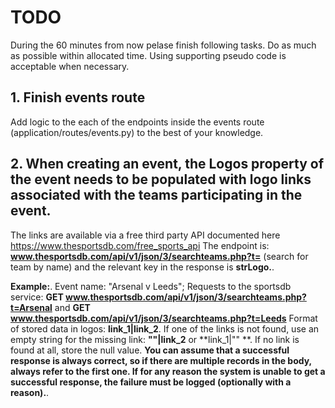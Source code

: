 # TODO
During the 60 minutes from now pelase finish following tasks.
Do as much as possible within allocated time.
Using supporting pseudo code is acceptable when necessary.

## 1. Finish events route
Add logic to the each of the endpoints inside the events route (application/routes/events.py) to the best of your knowledge.

## 2. When creating an event, the Logos property of the event needs to be populated with logo links associated with the teams participating in the event.

The links are available via a free third party API documented here https://www.thesportsdb.com/free_sports_api
The endpoint is: **www.thesportsdb.com/api/v1/json/3/searchteams.php?t=<QUERY>** (search for team by name) and the relevant key in the response is **strLogo.**.

**Example:**.
Event name: "Arsenal v Leeds";
Requests to the sportsdb service:
**GET www.thesportsdb.com/api/v1/json/3/searchteams.php?t=Arsenal**
and
**GET www.thesportsdb.com/api/v1/json/3/searchteams.php?t=Leeds**
Format of stored data in logos: 
**link_1|link_2**.
If one of the links is not found, use an empty string for the missing link:
**""|link_2** or **link_1|"" **.
If no link is found at all, store the null value.
**You can assume that a successful response is always correct, so if there are multiple records in the body, always refer to the first one.
If for any reason the system is unable to get a successful response, the failure must be logged (optionally with a reason).**.
